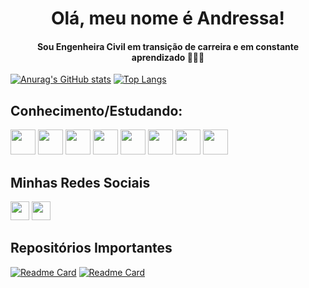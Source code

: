<h1 align="center"> Olá, meu nome é Andressa! </h1>

<h4 align="center">Sou Engenheira Civil em transição de carreira e em constante aprendizado ✌🏽✨</h4>

[![Anurag's GitHub stats](https://github-readme-stats.vercel.app/api?username=andressavcon&count_private=true&show_icons=true&theme=radical)](https://github.com/Andressavcon) [![Top Langs](https://github-readme-stats.vercel.app/api/top-langs/?username=andressavcon&layout=compact&theme=radical)](https://github.com/Andressavcon)

## Conhecimento/Estudando:
<img src="https://cdn.jsdelivr.net/gh/devicons/devicon/icons/html5/html5-plain-wordmark.svg" height='40'/> <img src="https://cdn.jsdelivr.net/gh/devicons/devicon/icons/css3/css3-plain-wordmark.svg" height='40'/> <img src="https://cdn.jsdelivr.net/gh/devicons/devicon/icons/javascript/javascript-plain.svg" height='40'/> <img src="https://cdn.jsdelivr.net/gh/devicons/devicon/icons/typescript/typescript-plain.svg" height='40'/> <img src="https://cdn.jsdelivr.net/gh/devicons/devicon/icons/angularjs/angularjs-plain.svg" height='40'/> <img src="https://cdn.jsdelivr.net/gh/devicons/devicon/icons/java/java-original.svg" height='40'/> <img src="https://cdn.jsdelivr.net/gh/devicons/devicon/icons/spring/spring-original.svg" height='40'/> <img src="https://cdn.jsdelivr.net/gh/devicons/devicon/icons/mysql/mysql-plain.svg" height='40'/>

## Minhas Redes Sociais
[<img src='https://img.shields.io/badge/LinkedIn-0077B5?style=for-the-badge&logo=linkedin&logoColor=white' height='30'>](https://www.linkedin.com/in/andressavcon/) [<img src='https://img.shields.io/badge/Instagram-E4405F?style=for-the-badge&logo=instagram&logoColor=white' height='30'>](https://www.instagram.com/andressavcon/)

## Repositórios Importantes
[![Readme Card](https://github-readme-stats.vercel.app/api/pin/?username=andressavcon&repo=desafio-dio-poo&theme=radical)](https://github.com/Andressavcon/desafio-dio-poo) [![Readme Card](https://github-readme-stats.vercel.app/api/pin/?username=andressavcon&repo=interface-pag-inicial-instagram&theme=radical)](https://github.com/Andressavcon/interface-pag-inicial-instagram)


